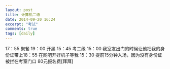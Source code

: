 ```yaml
---
layout: post
title: 计算机二级
date: 2014-09-20 16:24
excerpt: "考试"
comments: true
tags: [daily]
---
```

17：55 聚餐
19：00 开黑
15：45 考二级
15：00 我室友出门的时候让他把我的身份证带上18：55 在网吧开好机子等我
15：30 提前15分钟入场，因为没有身份证被拦在考室门口
80元报名费[拜拜]

